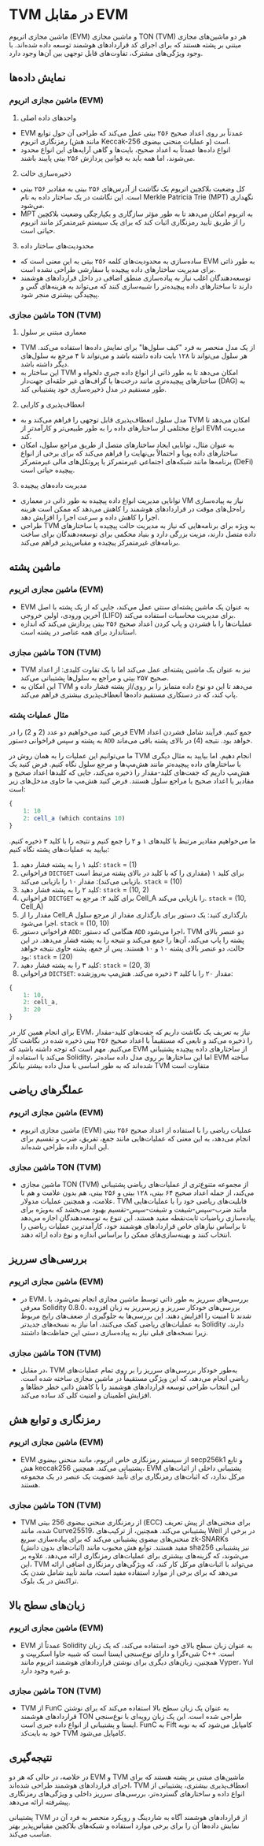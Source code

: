 # TVM در مقابل EVM

ماشین مجازی اتریوم (EVM) و ماشین مجازی TON (TVM) هر دو ماشین‌های مجازی مبتنی بر پشته هستند که برای اجرای کد قراردادهای هوشمند توسعه داده شده‌اند. با وجود ویژگی‌های مشترک، تفاوت‌های قابل توجهی بین آن‌ها وجود دارد.

## نمایش داده‌ها

### ماشین مجازی اتریوم (EVM)

1. واحدهای داده اصلی

- EVM عمدتاً بر روی اعداد صحیح ۲۵۶ بیتی عمل می‌کند که طراحی آن حول توابع رمزنگاری اتریوم (مانند هش Keccak-256 و عملیات منحنی بیضوی) است.
- انواع داده‌ها عمدتاً به اعداد صحیح، بایت‌ها و گاهی آرایه‌های این انواع محدود می‌شوند، اما همه باید به قوانین پردازش ۲۵۶ بیتی پایبند باشند.

2. ذخیره‌سازی حالت

- کل وضعیت بلاکچین اتریوم یک نگاشت از آدرس‌های ۲۵۶ بیتی به مقادیر ۲۵۶ بیتی است. این نگاشت در یک ساختار داده به نام Merkle Patricia Trie (MPT) نگهداری می‌شود.
- MPT به اتریوم امکان می‌دهد تا به طور مؤثر سازگاری و یکپارچگی وضعیت بلاکچین را از طریق تأیید رمزنگاری اثبات کند که برای یک سیستم غیرمتمرکز مانند اتریوم حیاتی است.

3. محدودیت‌های ساختار داده

- ساده‌سازی به محدودیت‌های کلمه ۲۵۶ بیتی به این معنی است که EVM به طور ذاتی برای مدیریت ساختارهای داده پیچیده یا سفارشی طراحی نشده است.
- توسعه‌دهندگان اغلب نیاز به پیاده‌سازی منطق اضافی در داخل قراردادهای هوشمند دارند تا ساختارهای داده پیچیده‌تر را شبیه‌سازی کنند که می‌تواند به هزینه‌های گس و پیچیدگی بیشتری منجر شود.

### ماشین مجازی TON (TVM)

1. معماری مبتنی بر سلول

- TVM از یک مدل منحصر به فرد "کیف سلول‌ها" برای نمایش داده‌ها استفاده می‌کند. هر سلول می‌تواند تا ۱۲۸ بایت داده داشته باشد و می‌تواند تا ۴ مرجع به سلول‌های دیگر داشته باشد.
- این ساختار به TVM امکان می‌دهد تا به طور ذاتی از انواع داده جبری دلخواه و ساختارهای پیچیده‌تری مانند درخت‌ها یا گراف‌های غیر حلقه‌ای جهت‌دار (DAG) به طور مستقیم در مدل ذخیره‌سازی خود پشتیبانی کند.

2. انعطاف‌پذیری و کارایی

- مدل سلول انعطاف‌پذیری قابل توجهی را فراهم می‌کند و به TVM امکان می‌دهد تا انواع مختلفی از ساختارهای داده را به طور طبیعی‌تر و کارآمدتر از EVM مدیریت کند.
- به عنوان مثال، توانایی ایجاد ساختارهای متصل از طریق مراجع سلول، امکان ساختارهای داده پویا و احتمالاً بی‌نهایت را فراهم می‌کند که برای برخی از انواع برنامه‌ها مانند شبکه‌های اجتماعی غیرمتمرکز یا پروتکل‌های مالی غیرمتمرکز (DeFi) پیچیده حیاتی است.

3. مدیریت داده‌های پیچیده

- توانایی مدیریت انواع داده پیچیده به طور ذاتی در معماری VM نیاز به پیاده‌سازی راه‌حل‌های موقت در قراردادهای هوشمند را کاهش می‌دهد که ممکن است هزینه اجرا را کاهش داده و سرعت اجرا را افزایش دهد.
- طراحی TVM به ویژه برای برنامه‌هایی که نیاز به مدیریت حالت پیچیده یا ساختارهای داده متصل دارند، مزیت بزرگی دارد و بنیاد محکمی برای توسعه‌دهندگان برای ساخت برنامه‌های غیرمتمرکز پیچیده و مقیاس‌پذیر فراهم می‌کند.

## ماشین پشته

### ماشین مجازی اتریوم (EVM)

- EVM به عنوان یک ماشین پشته‌ای سنتی عمل می‌کند، جایی که از یک پشته با اصل آخرین ورودی، اولین خروجی (LIFO) برای مدیریت محاسبات استفاده می‌کند.
- عملیات‌ها را با فشردن و پاپ کردن اعداد صحیح ۲۵۶ بیتی پردازش می‌کند که اندازه استاندارد برای همه عناصر در پشته است.

### ماشین مجازی TON (TVM)

- TVM نیز به عنوان یک ماشین پشته‌ای عمل می‌کند اما با یک تفاوت کلیدی: از اعداد صحیح ۲۵۷ بیتی و مراجع به سلول‌ها پشتیبانی می‌کند.
- این امکان به TVM می‌دهد تا این دو نوع داده متمایز را بر روی/از پشته فشار داده و پاپ کند، که در دستکاری مستقیم داده‌ها انعطاف‌پذیری بیشتری فراهم می‌کند.

### مثال عملیات پشته

فرض کنید می‌خواهیم دو عدد (2 و 2) را در EVM جمع کنیم. فرآیند شامل فشردن اعداد به پشته و سپس فراخوانی دستور `ADD` خواهد بود. نتیجه (4) در بالای پشته باقی می‌ماند.

ما می‌توانیم این عملیات را به همان روش در TVM انجام دهیم. اما بیایید به مثال دیگری با ساختارهای داده پیچیده‌تر مانند هش‌مپ‌ها و مرجع سلول نگاه کنیم. فرض کنید یک هش‌مپ داریم که جفت‌های کلید-مقدار را ذخیره می‌کند، جایی که کلیدها اعداد صحیح و مقادیر یا اعداد صحیح یا مراجع سلول هستند. فرض کنید هش‌مپ ما حاوی مدخل‌های زیر است:

```js
{
    1: 10
    2: cell_a (which contains 10)
}
```

ما می‌خواهیم مقادیر مرتبط با کلیدهای ۱ و ۲ را جمع کنیم و نتیجه را با کلید ۳ ذخیره کنیم. بیایید به عملیات‌های پشته نگاه کنیم:

1. کلید ۱ را به پشته فشار دهید: `stack` = (1)
2. فراخوانی `DICTGET` برای کلید ۱ (مقداری را که با کلید در بالای پشته مرتبط است بازیابی می‌کند): مقدار ۱۰ را بازیابی می‌کند. `stack` = (10)
3. کلید ۲ را به پشته فشار دهید: `stack` = (10, 2)
4. فراخوانی `DICTGET` برای کلید ۲: مرجع به Cell_A را بازیابی می‌کند. `stack` = (10, Cell_A)
5. مقدار را از Cell_A بارگذاری کنید: یک دستور برای بارگذاری مقدار از مرجع سلول اجرا می‌شود. `stack` = (10, 10)
6. فراخوانی دستور `ADD`: هنگامی که دستور `ADD` اجرا می‌شود، TVM دو عنصر بالای پشته را پاپ می‌کند، آن‌ها را جمع می‌کند و نتیجه را به پشته فشار می‌دهد. در این حالت، دو عنصر بالای پشته ۱۰ و ۱۰ هستند. پس از جمع، پشته حاوی نتیجه خواهد بود: `stack` = (20)
7. کلید ۳ را به پشته فشار دهید: `stack` = (20, 3)
8. فراخوانی `DICTSET`: مقدار ۲۰ را با کلید ۳ ذخیره می‌کند. هش‌مپ به‌روزشده:

```js
{
    1: 10,
    2: cell_a,
    3: 20
}
```

برای انجام همین کار در EVM، نیاز به تعریف یک نگاشت داریم که جفت‌های کلید-مقدار را ذخیره می‌کند و تابعی که مستقیماً با اعداد صحیح ۲۵۶ بیتی ذخیره شده در نگاشت کار می‌کنیم.
مهم است که توجه داشته باشید که EVM از ساختارهای داده پیچیده پشتیبانی می‌کند با استفاده از Solidity، اما این ساختارها بر روی مدل داده ساده‌تر EVM ساخته شده‌اند که به طور اساسی با مدل داده بیشتر بیانگر TVM متفاوت است

## عملگرهای ریاضی

### ماشین مجازی اتریوم (EVM)

- ماشین مجازی اتریوم (EVM) عملیات ریاضی را با استفاده از اعداد صحیح ۲۵۶ بیتی انجام می‌دهد، به این معنی که عملیات‌هایی مانند جمع، تفریق، ضرب و تقسیم برای این اندازه داده طراحی شده‌اند.

### ماشین مجازی TON (TVM)

- ماشین مجازی TON (TVM) از مجموعه متنوع‌تری از عملیات‌های ریاضی پشتیبانی می‌کند، از جمله اعداد صحیح ۶۴ بیتی، ۱۲۸ بیتی و ۲۵۶ بیتی، هم بدون علامت و هم با علامت، و همچنین عملیات مدولار. TVM قابلیت‌های ریاضی خود را با عملیات‌هایی مانند ضرب-سپس-شیفت و شیفت-سپس-تقسیم بهبود می‌بخشد که به‌ویژه برای پیاده‌سازی ریاضیات ثابت‌نقطه مفید هستند. این تنوع به توسعه‌دهندگان اجازه می‌دهد تا براساس نیازهای خاص قراردادهای هوشمند خود، کارآمدترین عملیات ریاضی را انتخاب کنند و بهینه‌سازی‌های ممکن را براساس اندازه و نوع داده ارائه دهند.

## بررسی‌های سرریز

### ماشین مجازی اتریوم (EVM)

- در EVM، بررسی‌های سرریز به طور ذاتی توسط ماشین مجازی انجام نمی‌شود. با معرفی Solidity 0.8.0، بررسی‌های خودکار سرریز و زیرسرریز به زبان افزوده شدند تا امنیت را افزایش دهند. این بررسی‌ها به جلوگیری از ضعف‌های رایج مربوط به عملیات‌های ریاضی کمک می‌کنند، اما نیاز به نسخه‌های جدیدتر Solidity دارند، زیرا نسخه‌های قبلی نیاز به پیاده‌سازی دستی این حفاظت‌ها داشتند.

### ماشین مجازی TON (TVM)

- در مقابل، TVM به‌طور خودکار بررسی‌های سرریز را بر روی تمام عملیات‌های ریاضی انجام می‌دهد، که این ویژگی مستقیماً در ماشین مجازی ساخته شده است. این انتخاب طراحی توسعه قراردادهای هوشمند را با کاهش ذاتی خطر خطاها و افزایش اطمینان و امنیت کلی کد ساده می‌کند.

## رمزنگاری و توابع هش

### ماشین مجازی اتریوم (EVM)

- EVM از سیستم رمزنگاری خاص اتریوم، مانند منحنی بیضوی secp256k1 و تابع هش keccak256 پشتیبانی می‌کند. همچنین، EVM پشتیبانی داخلی از اثبات‌های مرکل ندارد، که اثبات‌های رمزنگاری برای تأیید عضویت یک عنصر در یک مجموعه هستند.

### ماشین مجازی TON (TVM)

- TVM از رمزنگاری منحنی بیضوی 256 بیتی (ECC) برای منحنی‌های از پیش تعریف شده، مانند Curve25519، پشتیبانی می‌کند. همچنین، از ترکیب‌های Weil در برخی از منحنی‌های بیضوی پشتیبانی می‌کند که برای پیاده‌سازی سریع zk-SNARKs (اثبات‌های بدون دانش) مفید هستند. توابع هش محبوب مانند sha256 نیز پشتیبانی می‌شوند، که گزینه‌های بیشتری برای عملیات‌های رمزنگاری ارائه می‌دهد. علاوه بر این، TVM می‌تواند با اثبات‌های مرکل کار کند، که ویژگی‌های رمزنگاری اضافی ارائه می‌دهد که برای برخی از موارد استفاده مفید است، مانند تأیید شامل شدن یک تراکنش در یک بلوک.

## زبان‌های سطح بالا

### ماشین مجازی اتریوم (EVM)

- EVM عمدتاً از Solidity به عنوان زبان سطح بالای خود استفاده می‌کند، که یک زبان شیءگرا و دارای نوع‌سنجی ایستا است که شبیه جاوا اسکریپت و C++ است. همچنین، زبان‌های دیگری برای نوشتن قراردادهای هوشمند اتریوم مانند Vyper، Yul و غیره وجود دارد.

### ماشین مجازی TON (TVM)

- TVM از FunC به عنوان یک زبان سطح بالا استفاده می‌کند که برای نوشتن قراردادهای هوشمند TON طراحی شده است. این یک زبان رویه‌ای با نوع‌سنجی ایستا و پشتیبانی از انواع داده جبری است. FunC به Fift کامپایل می‌شود که به نوبه خود به بایت‌کد TVM کامپایل می‌شود.

## نتیجه‌گیری

در خلاصه، در حالی که هر دو EVM و TVM ماشین‌های مبتنی بر پشته هستند که برای اجرای قراردادهای هوشمند طراحی شده‌اند، TVM انعطاف‌پذیری بیشتری، پشتیبانی از انواع داده و ساختارهای گسترده‌تر، بررسی‌های سرریز داخلی و ویژگی‌های رمزنگاری پیشرفته ارائه می‌دهد.

پشتیبانی TVM از قراردادهای هوشمند آگاه به شاردینگ و رویکرد منحصر به فرد آن در نمایش داده‌ها آن را برای برخی موارد استفاده و شبکه‌های بلاکچین مقیاس‌پذیر بهتر مناسب می‌کند.
